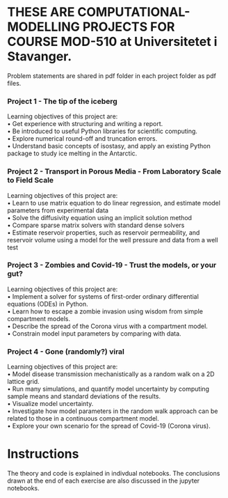 # THESE ARE COMPUTATIONAL-MODELLING PROJECTS FOR COURSE MOD-510 at Universitetet i Stavanger.
Problem statements are shared in pdf folder in each project folder as pdf files.

### Project 1 - The tip of the iceberg
Learning objectives of this project are:<br>
• Get experience with structuring and writing a report.<br>
• Be introduced to useful Python libraries for scientific computing.<br>
• Explore numerical round-off and truncation errors.<br>
• Understand basic concepts of isostasy, and apply an existing Python package to study ice melting in the Antarctic.<br>

### Project 2 - Transport in Porous Media - From Laboratory Scale to Field Scale <br>
Learning objectives of this project are:<br>
• Learn to use matrix equation to do linear regression, and estimate model parameters from experimental data <br>
• Solve the diffusivity equation using an implicit solution method<br>
• Compare sparse matrix solvers with standard dense solvers<br>
• Estimate reservoir properties, such as reservoir permeability, and reservoir volume using a model for the well pressure and data from a well test<br>

### Project 3 - Zombies and Covid-19 - Trust the models, or your gut?<br>
Learning objectives of this project are:<br>
• Implement a solver for systems of first-order ordinary differential equations (ODEs) in Python.<br>
• Learn how to escape a zombie invasion using wisdom from simple compartment models.<br>
• Describe the spread of the Corona virus with a compartment model.<br>
• Constrain model input parameters by comparing with data.<br>

### Project 4 - Gone (randomly?) viral<br>
Learning objectives of this project are:<br>
• Model disease transmission mechanistically as a random walk on a 2D lattice grid.<br>
• Run many simulations, and quantify model uncertainty by computing sample means and standard deviations of the results.<br>
• Visualize model uncertainty.<br>
• Investigate how model parameters in the random walk approach can be related to those in a continuous compartment model.<br>
• Explore your own scenario for the spread of Covid-19 (Corona virus).<br>

# Instructions
The theory and code is explained in indivdual notebooks. The conclusions drawn at the end of each exercise are also discussed in the jupyter notebooks.   
